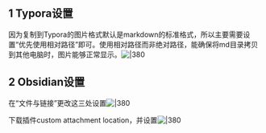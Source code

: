 
## 1 Typora设置

因为复制到Typora的图片格式默认是markdown的标准格式，所以主要需要设置“优先使用相对路径”即可。使用相对路径而非绝对路径，能确保将md目录拷贝到其他电脑时，图片能够正常显示。![|380](https://my-obsidian-image.oss-cn-guangzhou.aliyuncs.com/2024/04/e1985fd6526c91c492fff9a228338e91.png)

## 2 Obsidian设置

在“文件与链接”更改这三处设置![|380](https://my-obsidian-image.oss-cn-guangzhou.aliyuncs.com/2024/04/a15733b782018817a8b240483174c2f9.png)


下载插件custom attachment location，并设置![|380](https://my-obsidian-image.oss-cn-guangzhou.aliyuncs.com/2024/04/ff86c378165363e27250830298edafed.png)



